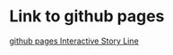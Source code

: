 # Link to github pages
[github pages Interactive Story Line](https://realkoder.github.io/dialog-tree-interactivestory/)